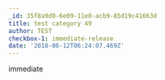 ```yaml
---
_id: 35f8a9d0-6e09-11e8-acb9-85d19c41663d
title: test category 49
author: TEST
checkbox-1: immediate-release
date: '2018-06-12T06:24:07.469Z'
---
```

immediate
